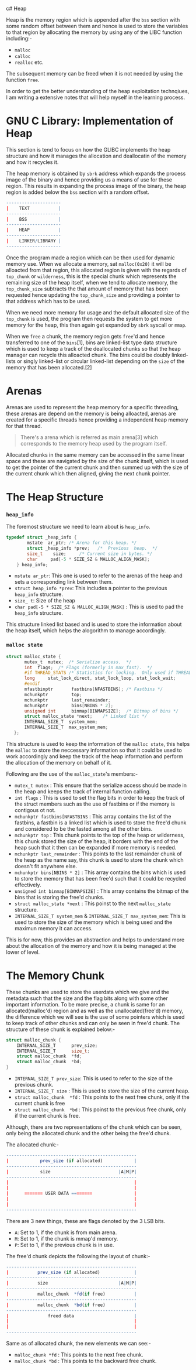 c# Heap

Heap is the memory region which is appended after the `bss` section with some random offset between them and hence is used to store the variables to that region by allocating the memory by using any of the LIBC function including:-

* `malloc`
* `calloc` 
* `realloc` etc.

The subsequent memory can be freed when it is not needed by using the function `free`.


In order to get the better understanding of the heap exploitation technqiues, I am writing a extensive notes that will help myself in the learning process.


# GNU C Library: Implementation of Heap

This section is tend to focus on how the GLIBC implements the heap structure and how it manages the allocation and deallocatin of the memory and how it recycles it.



The heap memory is obtained by `sbrk` address which expands the process image of the binary and hence providing us a means of use for these region. This results in expanding the process image of the binary, the heap region is added below the `bss` section with a random offset.


```r
---------------------
|    TEXT           |
---------------------
|    BSS            |
---------------------
|    HEAP           |
---------------------
|    LINKER/LIBRARY |
---------------------
```

Once the program made a region which can be then used for dynamic memory use.
When we allocate a memory, sat `malloc(0x20)` it will be alloacted from that region, this allocated region is given with the regards of `top_chunk` or `wilderness`, this is the special chunk which represents the remaining size of the heap itself, when we tend to allocate memory, the `top_chunk_size` subtracts the that amount of memory that has been requested hence updating the `top_chunk_size` and providing a pointer to that address which has to be used.


When we need more memory for usage and the default allocated size of the `top_chunk` is used, the program then requests the system to get more memory for the heap, this then again get expanded by `sbrk` syscall or `mmap`.


When we `free` a chunk, the memory region gets `free`'d and hence transferred to one of the `bins`[1], bins are linked-list type data structure which is used to keep a track of the deallocated chunks so that the heap manager can recycle this alloacted chunk. The bins could be doubly linked-lists or singly linked-list or circular linked-list depending on the `size` of the memory that has been allocated.[2]

# Arenas

Arenas are used to represent the heap memory for a specific threading, these arenas are depend on the memory is being alloacted, arenas are created for a specific threads hence providing a independent heap memory for that thread.

> There's a arena which is referred as main arena[3] which corresponds to the memory heap used by the program itself.

Allocated chunks in the same memory can be accessed in the same linear space and these are navigated by the size of the chunk itself, which is used to get the pointer of the current chunk and then summed up with the size of the current chunk which then aligned, giving the next chunk pointer.

# The Heap Structure


### `heap_info`

The foremost structure we need to learn about is `heap_info`.

```C
typedef struct _heap_info {
        mstate  ar_ptr; /* Arena for this heap. */ 
        struct _heap_info *prev;   /*  Previous  heap.  */  
        size_t    size;     /* Current size in bytes. */ 
	    char     pad[-5 * SIZE_SZ & MALLOC_ALIGN_MASK]; 
	} heap_info; 
```



* `mstate ar_ptr`: This one is used to refer to the arenas of the heap and sets a corresponding link between them.
* `struct heap_info *prev`: This includes a pointer to the previous `heap_info` structure.
* `size_ t`: Size of the heap
* `char pad[-5 * SIZE_SZ & MALLOC_ALIGN_MASK]` : This is used to pad the `heap_info` structure. 

This structure linked list based and is used to store the information about the heap itself, which helps the alogorithm to manage accordingly.


### `malloc state`

```C
struct malloc_state { 
       mutex_t  mutex;  /* Serialize access.  */ 
       int  flags;  /* Flags (formerly in max_fast).  */ 
       #if THREAD_STATS /* Statistics for locking.  Only used if THREAD_STATS is defined.  */ 
       long     stat_lock_direct, stat_lock_loop, stat_lock_wait; 
       #endif 
       mfastbinptr       fastbins[NFASTBINS]; /* Fastbins */ 
       mchunkptr         top; 
       mchunkptr         last_remainder; 
       mchunkptr         bins[NBINS * 2]; 
       unsigned int      binmap[BINMAPSIZE];  /* Bitmap of bins */ 
       struct malloc_state *next;    /* Linked list */ 
       INTERNAL_SIZE_T  system_mem; 
       INTERNAL_SIZE_T  max_system_mem; 
   }; 
```


This structure is used to keep the information of the `malloc state`, this helps the `malloc` to store the neccessary information so that it could be used to work accordingly and keep the track of the heap information and perform the allocation of the memory on behalf of it.

Following are the use of the `malloc_state`'s members:-

* `mutex_t mutex`                        : This ensure that the serialize access should be made in the heap and keeps the track of internal function calling.
* `int flags`                            : This is used to set the flag bits in order to keep the track of the struct members such as the use of fastbins or if the memory is contigous ot not.
* `mchunkptr fastbins[NFASTBINS`         : This array contains the list of the fastbins, a fastbin is a linked list which is used to store the free'd chunk and considered to be the fasted among all the other bins.  
* `mchunkptr top`                        : This chunk points to the top of the heap or wilderness, this chunk stored the size of the heap, it borders with the end of the heap such that it then can be expanded if more memory is needed.
* `mchunkptr last_remainder`             : This points to the last remainder chunk of the heap as the name say, this chunk is used to store the chunk which doesn't fit anywhere else.
* `mchunkptr bins[NBINS * 2]`            : This array contains the bins which is used to store the memory that has been free'd such that it could be recycled effectively.
* `unsigned int binmap[BINMAPSIZE]`      : This array contains the bitmap of the bins that is storing the free'd chunks.
* `struct malloc_state *next`            : This poinst to the next `malloc_state` structure.      
* `INTERNAL_SIZE_T system_mem` & `INTERNAL_SIZE_T max_system_mem`: This is used to store the size of the memory which is being used and the maximun memory it can access.


This is for now, this provides an abstraction and helps to understand more about the allocation of the memory and how it is being managed at the lower of level.

# The Memory Chunk


These chunks are used to store the userdata which we give and the metadata such that the size and the flag bits along with some other important information. To be more precise, a chunk is same for an allocated(malloc'd) region and as well as the unallocated(free'd) memory, the difference which we will see is the use of some pointers which is used to keep track of other chunks and can only be seen in free'd chunk. The structure of these chunk is explained below:-

```C
struct malloc_chunk {
	INTERNAL_SIZE_T      prev_size;
	INTERNAL_SIZE_T      size_t;
	struct malloc_chunk  *fd;
	struct malloc_chunk  *bd;
}
```


* `INTERNAL_SIZE_T prev_size`: This is used to refer to the size of the previous chunk.
* `INTERNAL_SIZE_T size`     : This is used to store the size of the current heap.
* `struct malloc_chunk  *fd` : This points to the next free chunk, only if the current chunk is free
* `struct malloc_chunk  *bd` : This poinst to the previous free chunk, only if the current chunk is free.

Although, there are two representations of the chunk which can be seen, only being the allocated chunk and the other being the free'd chunk.


The allocated chunk:-

```r
--------------------------------------------------
|            prev_size (if allocated)            |
--------------------------------------------------
|            size                          |A|M|P| 
--------------------------------------------------
|                                                |   
|                                                |
|      ======= USER DATA ========                | 
|                                                |
|                                                |
--------------------------------------------------
```

There are 3 new things, these are flags denoted by the 3 LSB bits.
* `A`: Set to 1, if the chunk is from main arena.
* `M`: Set to 1, if the chunk is mmap'd memory.
* `P`: Set to 1, if the previous chunk is in use.

The free'd chunk depicts the following the layout of chunk:-

```r
--------------------------------------------------
|           prev_size (if allocated)             |
--------------------------------------------------
|           size                           |A|M|P| 
--------------------------------------------------
|           malloc_chunk  *fd(if free)           |
--------------------------------------------------
|           malloc_chunk  *bd(if free)           |
--------------------------------------------------
|               freed data                       | 
|                                                |
|                                                |
--------------------------------------------------
```


Same as of allocated chunk, the new elements we can see:-

* `malloc_chunk *fd` : This points to the next free chunk.
* `malloc_chunk *bd` : This points to the backward free chunk.

 